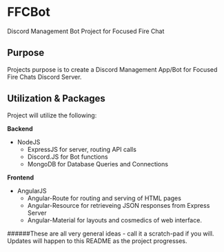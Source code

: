 FFCBot
======
Discord Management Bot Project for Focused Fire Chat

Purpose
-------
Projects purpose is to create a Discord Management App/Bot for Focused Fire Chats Discord Server.

Utilization & Packages
----------------------
Project will utilize the following:

**Backend**
- NodeJS 
    - ExpressJS for server, routing API calls
    - Discord.JS for Bot functions
    - MongoDB for Database Queries and Connections

**Frontend**
- AngularJS
    - Angular-Route for routing and serving of HTML pages
    - Angular-Resource for retrieveing JSON responses from Express Server
    - Angular-Material for layouts and cosmedics of web interface. 

######These are all very general ideas - call it a scratch-pad if you will. Updates will happen to this README as the project progresses.